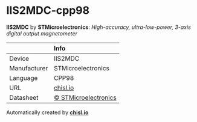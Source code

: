 # IIS2MDC-cpp98

**IIS2MDC** by **STMicroelectronics**: *High-accuracy, ultra-low-power, 3-axis digital output magnetometer*

|              | Info                         |
|:-------------|:-----------------------------|
| Device       | IIS2MDC                        |
| Manufacturer | STMicroelectronics |
| Language     | CPP98 |
| URL          | [chisl.io](https://chisl.io/v/IIS2MDC?t=cpp&r=98) |
| Datasheet    | [&copy; STMicroelectronics](http://www.st.com/resource/en/datasheet/iis2mdc.pdf) |

Automatically created by **[chisl.io](https://chisl.io)**

